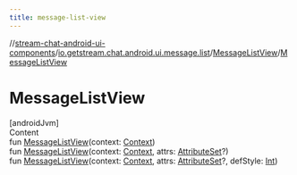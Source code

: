 ```yaml
---
title: message-list-view
---
```

//[stream-chat-android-ui-components](../../../index.md)/[io.getstream.chat.android.ui.message.list](../index.md)/[MessageListView](index.md)/[MessageListView](MessageListView.md)



# MessageListView  
[androidJvm]  
Content  
fun [MessageListView](MessageListView.md)(context: [Context](https://developer.android.com/reference/kotlin/android/content/Context.html))  
fun [MessageListView](MessageListView.md)(context: [Context](https://developer.android.com/reference/kotlin/android/content/Context.html), attrs: [AttributeSet](https://developer.android.com/reference/kotlin/android/util/AttributeSet.html)?)  
fun [MessageListView](MessageListView.md)(context: [Context](https://developer.android.com/reference/kotlin/android/content/Context.html), attrs: [AttributeSet](https://developer.android.com/reference/kotlin/android/util/AttributeSet.html)?, defStyle: [Int](https://kotlinlang.org/api/latest/jvm/stdlib/kotlin/-int/index.html))  




